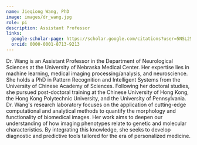 ```yaml
---
name: Jieqiong Wang, PhD
image: images/dr_wang.jpg
role: pi
description: Assistant Professor
links:
  google-scholar-page: https://scholar.google.com/citations?user=5NSL258AAAAJ
  orcid: 0000-0001-8713-9213
---
```


Dr. Wang is an Assistant Professor in the Department of Neurological Sciences at the University of Nebraska Medical Center. Her expertise lies in machine learning, medical imaging processing/analysis, and neuroscience. She holds a PhD in Pattern Recognition and Intelligent Systems from the University of Chinese Academy of Sciences. Following her doctoral studies, she pursued post-doctoral training at the Chinese University of Hong Kong, the Hong Kong Polytechnic University, and the University of Pennsylvania. Dr. Wang's research laboratory focuses on the application of cutting-edge computational and analytical methods to quantify the morphology and functionality of biomedical images. Her work aims to deepen our understanding of how imaging phenotypes relate to genetic and molecular characteristics. By integrating this knowledge, she seeks to develop diagnostic and predictive tools tailored for the era of personalized medicine.
